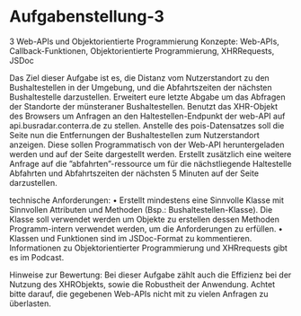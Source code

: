 # Aufgabenstellung-3

3 Web-APIs und Objektorientierte Programmierung
Konzepte: Web-APIs, Callback-Funktionen, Objektorientierte Programmierung, XHRRequests, JSDoc

Das Ziel dieser Aufgabe ist es, die Distanz vom Nutzerstandort zu den Bushaltestellen in der Umgebung,
und die Abfahrtszeiten der nächsten Bushaltestelle darzustellen.
Erweitert eure letzte Abgabe um das Abfragen der Standorte der münsteraner Bushaltestellen. Benutzt das XHR-Objekt
des Browsers um Anfragen an den Haltestellen-Endpunkt der web-API auf api.busradar.conterra.de zu stellen.
Anstelle des pois-Datensatzes soll die Seite nun die Entfernungen der Bushaltestellen zum Nutzerstandort anzeigen. 
Diese sollen Programmatisch von der Web-API heruntergeladen werden und auf der Seite dargestellt werden.
Erstellt zusätzlich eine weitere Anfrage auf die ”abfahrten”-ressource um für die nächstliegende Haltestelle Abfahrten 
und Abfahrtszeiten der nächsten 5 Minuten auf der Seite darzustellen.

technische Anforderungen:
• Erstellt mindestens eine Sinnvolle Klasse mit Sinnvollen Attributen und Methoden (Bsp.: Bushaltestellen-Klasse). Die Klasse
  soll verwendet werden um Objekte zu erstellen dessen Methoden Programm-intern verwendet werden, um die Anforderungen zu
  erfüllen. 
• Klassen und Funktionen sind im JSDoc-Format zu kommentieren.
  Informationen zu Objektorientierter Programmierung und XHRrequests gibt es im Podcast.
  
Hinweise zur Bewertung:
Bei dieser Aufgabe zählt auch die Effizienz bei der Nutzung des XHRObjekts, sowie die Robustheit der Anwendung. Achtet bitte darauf,
die gegebenen Web-APIs nicht mit zu vielen Anfragen zu überlasten.
